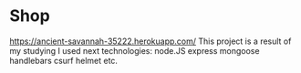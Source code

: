 # Shop
https://ancient-savannah-35222.herokuapp.com/
This project is a result of my studying
I used next technologies:
node.JS
express
mongoose
handlebars
csurf
helmet
etc.
